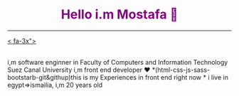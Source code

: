 

<h1 style="color:purple" align="center">Hello i.m Mostafa 👋</h1>
<hr>
<p>
<a href="https://www.facebook.com/tata.rayan.5"><i class="fa-brands fa-facebook fa-3x"></i></a>
<a href="https://www.instagram.com/mostafarayan7/"><i class="fa-brands fa-instagram fa-3x"></i></i></a>
<a href="https://web.whatsapp.com/"><<i class="fa-brands fa-whatsapp"></i> fa-3x"></i></a>
</p>
<br>
i,m software enginner in Faculty of Computers and Information Technology Suez Canal University
i,m front end developer ❤️
*(html-css-js-sass-bootstarb-git&githup)this is my Experiences in front end right now
* i live in egypt=>ismailia, i,m 20 years old
